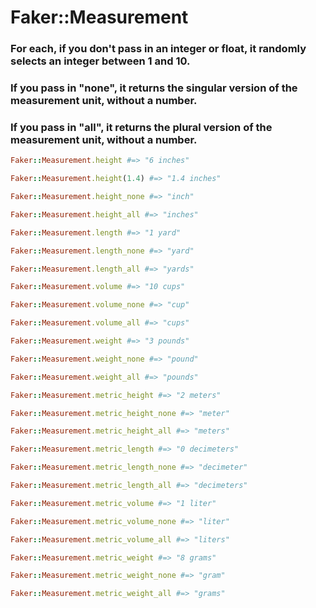 # Faker::Measurement

### For each, if you don't pass in an integer or float, it randomly selects an integer between 1 and 10.
### If you pass in "none", it returns the singular version of the measurement unit, without a number.
### If you pass in "all", it returns the plural version of the measurement unit, without a number.

```ruby
Faker::Measurement.height #=> "6 inches"

Faker::Measurement.height(1.4) #=> "1.4 inches"

Faker::Measurement.height_none #=> "inch"

Faker::Measurement.height_all #=> "inches"

Faker::Measurement.length #=> "1 yard"

Faker::Measurement.length_none #=> "yard"

Faker::Measurement.length_all #=> "yards"

Faker::Measurement.volume #=> "10 cups"

Faker::Measurement.volume_none #=> "cup"

Faker::Measurement.volume_all #=> "cups"

Faker::Measurement.weight #=> "3 pounds"

Faker::Measurement.weight_none #=> "pound"

Faker::Measurement.weight_all #=> "pounds"

Faker::Measurement.metric_height #=> "2 meters"

Faker::Measurement.metric_height_none #=> "meter"

Faker::Measurement.metric_height_all #=> "meters"

Faker::Measurement.metric_length #=> "0 decimeters"

Faker::Measurement.metric_length_none #=> "decimeter"

Faker::Measurement.metric_length_all #=> "decimeters"

Faker::Measurement.metric_volume #=> "1 liter"

Faker::Measurement.metric_volume_none #=> "liter"

Faker::Measurement.metric_volume_all #=> "liters"

Faker::Measurement.metric_weight #=> "8 grams"

Faker::Measurement.metric_weight_none #=> "gram"

Faker::Measurement.metric_weight_all #=> "grams"
```
